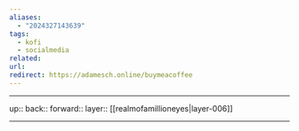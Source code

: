 ```yaml
---
aliases:
  - "2024327143639"
tags:
  - kofi
  - socialmedia
related: 
url: 
redirect: https://adamesch.online/buymeacoffee
---
```




***

up:: 
back:: 
forward:: 
layer:: [[realmofamillioneyes|layer-006]]

***
